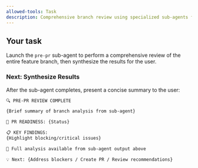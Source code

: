 ```yaml
---
allowed-tools: Task
description: Comprehensive branch review using specialized sub-agents for PR readiness
---
```


## Your task

Launch the `pre-pr` sub-agent to perform a comprehensive review of the entire feature branch, then synthesize the results for the user.

### Next: Synthesize Results

After the sub-agent completes, present a concise summary to the user:

```markdown
🔍 PRE-PR REVIEW COMPLETE

{Brief summary of branch analysis from sub-agent}

🚦 PR READINESS: {Status}

📋 KEY FINDINGS:
{Highlight blocking/critical issues}

📄 Full analysis available from sub-agent output above

💡 Next: {Address blockers / Create PR / Review recommendations}
```
